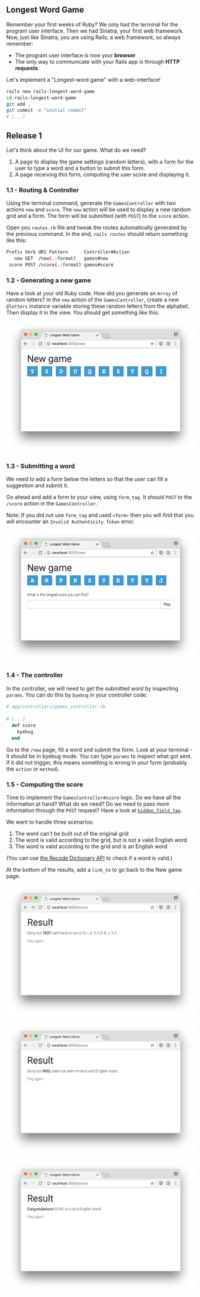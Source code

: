 ## Longest Word Game

Remember your first weeks of Ruby? We only had the terminal for the program user interface. Then we had Sinatra, your first web framework. Now, just like Sinatra, you are using Rails, a web framework, so always remember:

- The program user interface is now your **browser**
- The only way to communicate with your Rails app is through **HTTP requests**

Let's implement a "Longest-word game" with a web-interface!

```bash
rails new rails-longest-word-game
cd rails-longest-word-game
git add .
git commit -m "initial commit"
# [...]
```

## Release 1

Let's think about the UI for our game. What do we need?

1. A page to display the game settings (random letters), with a form for the user to type a word and a button to submit this form.
2. A page receiving this form, computing the user score and displaying it.

### 1.1 - Routing & Controller

Using the terminal command, generate the `GamesController` with two actions `new` and `score`. The `new` action will be used to display a new random grid and a form. The form will be submitted (with `POST`) to the `score` action.

Open you `routes.rb` file and tweak the routes automatically generated by the previous command. In the end, `rails routes` should return something like this:

```bash
Prefix Verb URI Pattern      Controller#Action
   new GET  /new(.:format)   games#new
 score POST /score(.:format) games#score
```

### 1.2 - Generating a new game

Have a look at your old Ruby code. How did you generate an `Array` of random letters? In the `new` action of the `GamesController`, create a new `@letters` instance variable storing these random letters from the alphabet. Then display it in the view. You should get something like this:

![](https://raw.githubusercontent.com/MedetaiAkaru/fullstack-images/master/rails/longest-word-game/new_game.png)

### 1.3 - Submitting a word

We need to add a form below the letters so that the user can fill a suggestion and submit it.

Go ahead and add a form to your view, using `form_tag`. It should `POST` to the `/score` action in the `GamesController`.

Note: If you did not use `form_tag` and used `<form>` then you will find that you will encounter an `Invalid Authenticity Token` error.


![](https://raw.githubusercontent.com/MedetaiAkaru/fullstack-images/master/rails/longest-word-game/new_game_with_form.png)

### 1.4 - The controller

In the controller, we will need to get the submitted word by inspecting `params`. You can do this by `byebug` in your controller code:

```ruby
# app/controllers/games_controller.rb

# [...]
  def score
    byebug
  end
```

Go to the `/new` page, fill a word and submit the form. Look at your terminal - it should be in byebug mode. You can type `params` to inspect what got sent. If it did not trigger, this means something is wrong in your form (probably the `action` or `method`).

### 1.5 - Computing the score

Time to implement the `GamesController#score` logic. Do we have all the information at hand? What do we need? Do we need to pass more information through the `POST` request? Have a look at [`hidden_field_tag`](https://edgeapi.rubyonrails.org/classes/ActionView/Helpers/FormTagHelper.html#method-i-hidden_field_tag).

We want to handle three scenarios:

1. The word can't be built out of the original grid
2. The word is valid according to the grid, but is not a valid English word
3. The word is valid according to the grid and is an English word

(You can use [the Recode Dictionary API](https://recode-dictionary.herokuapp.com/) to check if a word is valid.)

At the bottom of the results, add a `link_to` to go back to the New game page.

![](https://raw.githubusercontent.com/MedetaiAkaru/fullstack-images/master/rails/longest-word-game/cant_be_built.png)

![](https://raw.githubusercontent.com/MedetaiAkaru/fullstack-images/master/rails/longest-word-game/not_english_word.png)

![](https://raw.githubusercontent.com/MedetaiAkaru/fullstack-images/master/rails/longest-word-game/congrats.png)